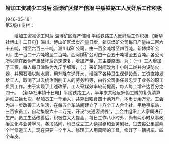 ### 增加工资减少工时后  淄博矿区煤产倍增  平绥铁路工人反奸后工作积极  

1946-05-16  
第2版()
专栏：

　　增加工资减少工时后
    淄博矿区煤产倍增
    平绥铁路工人反奸后工作积极
    【新华社博山十二日电】淄川、博山矿区煤炭产量日增，新庆煤矿公司每日产量由二百六十五吨，增至六百三十吨。淄川煤矿公司，由一百余吨增至四百吨。新博煤矿公司，由一百二十六吨增至二百吨。西河煤矿公司由一百五十吨增至五百吨。各公司所以能在敌伪严重破坏后迅速恢复，增加产量，其主要原因，为：（一）工人增加了工资，每人每日津贴为九斤半细粮，（，）采矿时间改为十小时二炭井内设防火器，并砌石墙以防水患，用升降车送开水，增强了各种卫生保健设备，工资直接发给工人，取消了过去统治剥削工人的劳务科等，由各公司委任最忠实于业务的职工负责工作。由于实现了上述改革，工人采煤效率较前提高，每人每工增产达百分之四十。
    【新华社丰镇十日电】平绥铁路工人，半年来共经反奸伪工贼的复仇清算运动三拾七次，参加员工一千余人，共算出粮食四十余万斤，本币廿余万元。工会为进一步改善工人生活，在每五个车站间建立了十八个工人合作社，平地泉车站，三百多员工，自动集股六十二万元，开设“交通客货栈”，工会并组织工人家属进行生产。员工生活改善后，积极性大大提高，每日工作八小时外，尚有两小时从事政治文化与业务学习。各段站间，均已成立工人读报组和业务剧社，过去每公里需两个半修道工人，现在只要一个半人。修理工人用简陋的工具，修好了一辆机车、四个车皮。  
